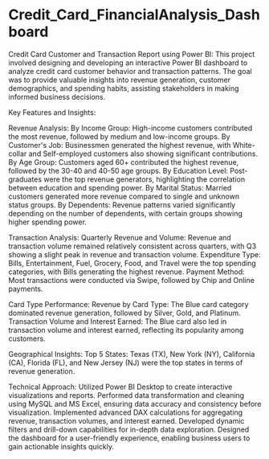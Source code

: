 # Credit_Card_FinancialAnalysis_Dashboard

Credit Card Customer and Transaction Report using Power BI:
This project involved designing and developing an interactive Power BI dashboard to analyze credit card customer behavior and transaction patterns. The goal was to provide valuable insights into revenue generation, customer demographics, and spending habits, assisting stakeholders in making informed business decisions.

Key Features and Insights:

Revenue Analysis:
By Income Group: High-income customers contributed the most revenue, followed by medium and low-income groups.
By Customer's Job: Businessmen generated the highest revenue, with White-collar and Self-employed customers also showing significant contributions.
By Age Group: Customers aged 60+ contributed the highest revenue, followed by the 30-40 and 40-50 age groups.
By Education Level: Post-graduates were the top revenue generators, highlighting the correlation between education and spending power.
By Marital Status: Married customers generated more revenue compared to single and unknown status groups.
By Dependents: Revenue patterns varied significantly depending on the number of dependents, with certain groups showing higher spending power.

Transaction Analysis:
Quarterly Revenue and Volume: Revenue and transaction volume remained relatively consistent across quarters, with Q3 showing a slight peak in revenue and transaction volume.
Expenditure Type: Bills, Entertainment, Fuel, Grocery, Food, and Travel were the top spending categories, with Bills generating the highest revenue.
Payment Method: Most transactions were conducted via Swipe, followed by Chip and Online payments.

Card Type Performance:
Revenue by Card Type: The Blue card category dominated revenue generation, followed by Silver, Gold, and Platinum.
Transaction Volume and Interest Earned: The Blue card also led in transaction volume and interest earned, reflecting its popularity among customers.

Geographical Insights:
Top 5 States: Texas (TX), New York (NY), California (CA), Florida (FL), and New Jersey (NJ) were the top states in terms of revenue generation.

Technical Approach:
Utilized Power BI Desktop to create interactive visualizations and reports.
Performed data transformation and cleaning using MySQL and MS Excel, ensuring data accuracy and consistency before visualization.
Implemented advanced DAX calculations for aggregating revenue, transaction volumes, and interest earned.
Developed dynamic filters and drill-down capabilities for in-depth data exploration.
Designed the dashboard for a user-friendly experience, enabling business users to gain actionable insights quickly.


